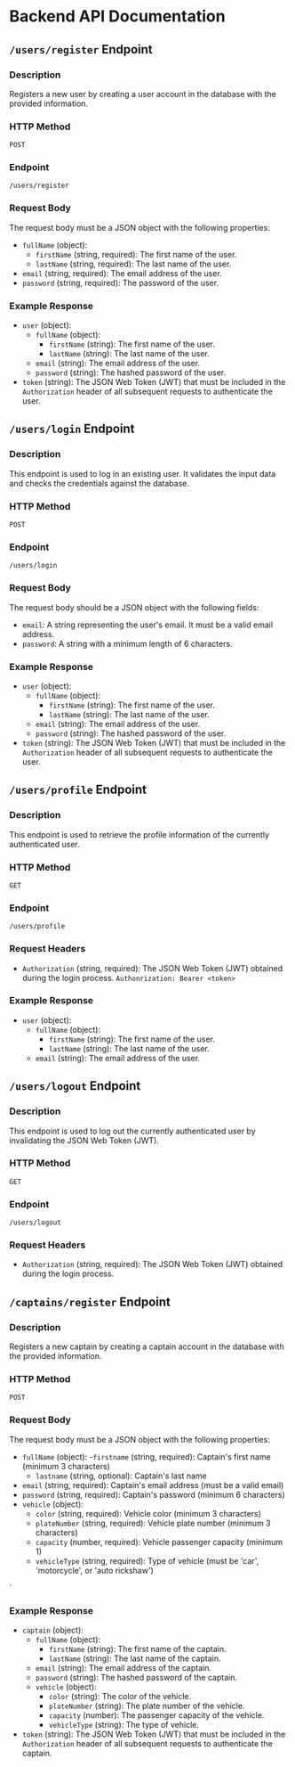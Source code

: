 # Backend API Documentation

## `/users/register` Endpoint

### Description

Registers a new user by creating a user account in the database with the provided information.

### HTTP Method

`POST`

### Endpoint

`/users/register`

### Request Body

The request body must be a JSON object with the following properties:

- `fullName` (object):
    - `firstName` (string, required): The first name of the user.
    - `lastName` (string, required): The last name of the user.
- `email` (string, required): The email address of the user.
- `password` (string, required): The password of the user.

### Example Response

- `user` (object):
    - `fullName` (object):
        - `firstName` (string): The first name of the user.
        - `lastName` (string): The last name of the user.
    - `email` (string): The email address of the user.
    - `password` (string): The hashed password of the user.
- `token` (string): The JSON Web Token (JWT) that must be included in the `Authorization` header of all subsequent requests to authenticate the user.

## `/users/login` Endpoint

### Description
This endpoint is used to log in an existing user. It validates the input data and checks the credentials against the database.

### HTTP Method
`POST`

### Endpoint
`/users/login`

### Request Body
The request body should be a JSON object with the following fields:

- `email`: A string representing the user's email. It must be a valid email address.
- `password`: A string with a minimum length of 6 characters.

### Example Response
- `user` (object):
    - `fullName` (object):
        - `firstName` (string): The first name of the user.
        - `lastName` (string): The last name of the user.
    - `email` (string): The email address of the user.
    - `password` (string): The hashed password of the user.
- `token` (string): The JSON Web Token (JWT) that must be included in the `Authorization` header of all subsequent requests to authenticate the user.

## `/users/profile` Endpoint

### Description

This endpoint is used to retrieve the profile information of the currently authenticated user.

### HTTP Method

`GET`

### Endpoint

`/users/profile`

### Request Headers

- `Authorization` (string, required): The JSON Web Token (JWT) obtained during the login process.
`Authonrization: Bearer <token>`

### Example Response

- `user` (object):
    - `fullName` (object):
        - `firstName` (string): The first name of the user.
        - `lastName` (string): The last name of the user.
    - `email` (string): The email address of the user.

## `/users/logout` Endpoint

### Description

This endpoint is used to log out the currently authenticated user by invalidating the JSON Web Token (JWT).

### HTTP Method

`GET`

### Endpoint

`/users/logout`

### Request Headers

- `Authorization` (string, required): The JSON Web Token (JWT) obtained during the login process.

## `/captains/register` Endpoint

### Description

Registers a new captain by creating a captain account in the database with the provided information.

### HTTP Method

`POST`

### Request Body

The request body must be a JSON object with the following properties:

- `fullName` (object):
    -`firstname` (string, required): Captain's first name (minimum 3 characters)
    - `lastname` (string, optional): Captain's last name
- `email` (string, required): Captain's email address (must be a valid email)
- `password` (string, required): Captain's password (minimum 6 characters)
- `vehicle` (object):
  - `color` (string, required): Vehicle color (minimum 3 characters)
  - `plateNumber` (string, required): Vehicle plate number (minimum 3 characters)
  - `capacity` (number, required): Vehicle passenger capacity (minimum 1)
  - `vehicleType` (string, required): Type of vehicle (must be 'car', 'motorcycle', or 'auto rickshaw')

`
### Example Response

- `captain` (object):
    - `fullName` (object):
        - `firstName` (string): The first name of the captain.
        - `lastName` (string): The last name of the captain.
    - `email` (string): The email address of the captain.
    - `password` (string): The hashed password of the captain.
    - `vehicle` (object):
        - `color` (string): The color of the vehicle.
        - `plateNumber` (string): The plate number of the vehicle.
        - `capacity` (number): The passenger capacity of the vehicle.
        - `vehicleType` (string): The type of vehicle.
- `token` (string): The JSON Web Token (JWT) that must be included in the `Authorization` header of all subsequent requests to authenticate the captain.

